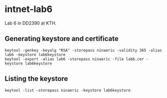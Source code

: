 # intnet-lab6
Lab 6 in DD2390 at KTH.

## Generating keystore and certificate
```
keytool -genkey -keyalg "RSA" -storepass ninaeric -validity 365 -alias lab6 -keystore lab6keystore
keytool -export -alias lab6 -storepass ninaeric -file lab6.cer -keystore lab6keystore
```

## Listing the keystore
`keytool -list -storepass ninaeric -keystore lab6keystore`
